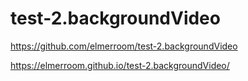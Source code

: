 # test-2.backgroundVideo

https://github.com/elmerroom/test-2.backgroundVideo

https://elmerroom.github.io/test-2.backgroundVideo/